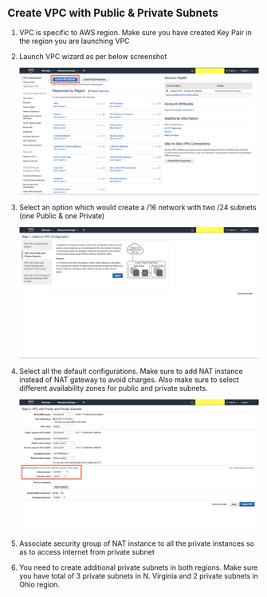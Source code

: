 ## Create VPC with Public & Private Subnets

1. VPC is specific to AWS region. Make sure you have created Key Pair in the region you are launching VPC

2. Launch VPC wizard as per below screenshot

   ![VPC wizard](../Resources/Launch&#32;VPC&#32;Wizard.png)

3. Select an option which would create a /16 network with two /24 subnets (one Public & one Private)

   ![VPC options](../Resources/VPC&#32;Options.png)

4. Select all the default configurations. Make sure to add NAT instance instead of NAT gateway to avoid charges. Also make sure to select different availability zones for public and private subnets.

   ![VPC configurations](../Resources/VPC&#32;Configurations.png)

5. Associate security group of NAT instance to all the private instances so as to access internet from private subnet

6. You need to create additional private subnets in both regions. Make sure you have total of 3 private subnets in N. Virginia and 2 private subnets in Ohio region.
